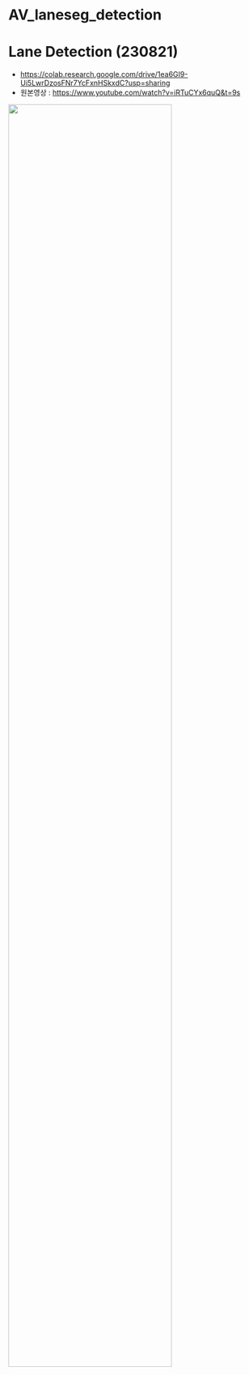 # AV_laneseg_detection

# Lane Detection (230821)
- https://colab.research.google.com/drive/1ea6GI9-Ui5LwrDzosFNr7YcFxnHSkxdC?usp=sharing
- 원본영상 : https://www.youtube.com/watch?v=iRTuCYx6quQ&t=9s
<img width="80%" src="[https://github.com/iampro3/AV_laneseg_detection/assets/99852881/d8eced86-0c5f-4503-a0c2-51ca105543db](https://github.com/iampro3/AV_laneseg_detection/assets/99852881/55915511-6939-4846-a71f-dfe031e03307)https://github.com/iampro3/AV_laneseg_detection/assets/99852881/55915511-6939-4846-a71f-dfe031e03307"/>

